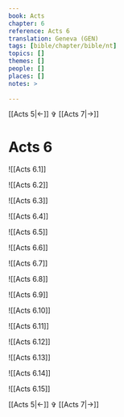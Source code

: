 ```yaml
---
book: Acts
chapter: 6
reference: Acts 6
translation: Geneva (GEN)
tags: [bible/chapter/bible/nt]
topics: []
themes: []
people: []
places: []
notes: >
  
---
```


[[Acts 5|<-]] ✞ [[Acts 7|->]]

# Acts 6

![[Acts 6.1]]

![[Acts 6.2]]

![[Acts 6.3]]

![[Acts 6.4]]

![[Acts 6.5]]

![[Acts 6.6]]

![[Acts 6.7]]

![[Acts 6.8]]

![[Acts 6.9]]

![[Acts 6.10]]

![[Acts 6.11]]

![[Acts 6.12]]

![[Acts 6.13]]

![[Acts 6.14]]

![[Acts 6.15]]

[[Acts 5|<-]] ✞ [[Acts 7|->]]
